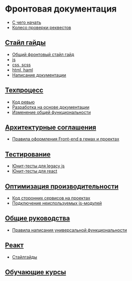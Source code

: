 Фронтовая документация
======================

* [С чего начать](getting-started/README.md)
* [Колесо проверки реквестов](workflow/code-review/code-review-wheel/README.md)


## [Стайл гайды](style-guides/README.md)

* [Общий фронтовый стайл гайд](style-guides/common/README.md)
* [js](style-guides/js/README.md)
* [css, scss](style-guides/css-scss/README.md)
* [html, haml](style-guides/html-haml/README.md)
* [Написание документации](style-guides/docs/README.md)


## [Техпроцесс](workflow/README.md)

* [Код ревью](workflow/code-review/README.md)
* [Разработка на основе документации](workflow/document-driven-development/README.md)
* [Изменение общей функциональности](workflow/common-functionality/README.md)

## [Архитектурные соглашения](architecture/README.md)

* [Правила оформления Front-end в гемах и проектах](architecture/gems_n_projects/README.md)


## [Тестирование](tests/README.md)

* [Юнит-тесты для legacy js](tests/legacy-unit-tests/README.md)
* [Юнит-тесты для react](tests/react-unit-tests/README.md)


## [Оптимизация производительности](performance/README.md)

* [Код сторонних сервисов на проектах](performance/external-code/README.md)
* [Подключение неиспользуемых js-модулей](performance/unused_modules/README.md)


## [Общие руководства](common/README.md)

* [Правила написания универсальной функциональности](common/universal-code-rules/README.md)


## [Реакт](react/README.md)

* [Стайлгайды](react/style-guides/README.md)

## [Обучающие курсы](education/README.md)
